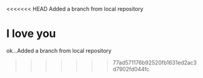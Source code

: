 <<<<<<< HEAD
Added a branch from local repository

I love you
=======
ok...Added a branch from local repository
>>>>>>> 77ad571176b92520fb1631ed2ac3d7902fd044fc
